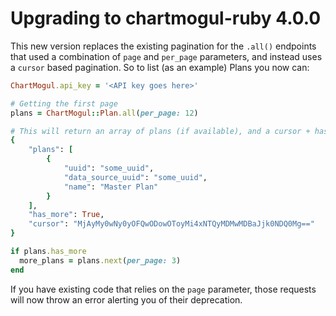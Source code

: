 # Upgrading to chartmogul-ruby 4.0.0

This new version replaces the existing pagination for the `.all()` endpoints that used a combination
of `page` and `per_page` parameters, and instead uses a `cursor` based pagination. So to list
(as an example) Plans you now can:

```ruby
ChartMogul.api_key = '<API key goes here>'

# Getting the first page
plans = ChartMogul::Plan.all(per_page: 12)

# This will return an array of plans (if available), and a cursor + has_more fields
{
    "plans": [
        {
            "uuid": "some_uuid",
            "data_source_uuid": "some_uuid",
            "name": "Master Plan"
        }
    ],
    "has_more": True,
    "cursor": "MjAyMy0wNy0yOFQwODowOToyMi4xNTQyMDMwMDBaJjk0NDQ0Mg=="
}

if plans.has_more
  more_plans = plans.next(per_page: 3)
end
```

If you have existing code that relies on the `page` parameter, those requests will now throw an error
alerting you of their deprecation.
